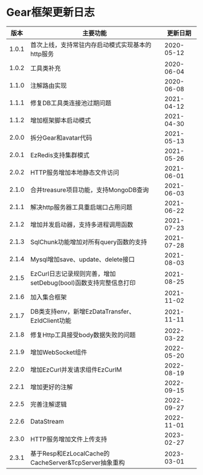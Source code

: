 # Gear框架更新日志

| 版本    | 主要功能                                          | 更新日期       |
|-------|-----------------------------------------------|------------|
| 1.0.1 | 首次上线，支持常驻内存启动模式实现基本的http服务                    | 2020-05-12 |
| 1.0.2 | 工具类补充                                         | 2020-06-04 |
| 1.1.0 | 注解路由实现                                        | 2020-06-08 |
| 1.1.1 | 修复DB工具类连接池过期问题                                | 2021-04-12 |
| 1.1.2 | 增加框架脚本启动模式                                    | 2021-04-30 |
| 2.0.0 | 拆分Gear和avatar代码                               | 2021-05-13 |
| 2.0.1 | EzRedis支持集群模式                                 | 2021-05-26 |
| 2.0.2 | HTTP服务增加本地静态文件访问                              | 2021-06-01 |
| 2.1.0 | 合并treasure项目功能，支持MongoDB查询                    | 2021-06-03 |
| 2.1.1 | 解决http服务器工具重启端口占用问题                           | 2021-06-22 |
| 2.1.2 | 增加并发启动器，支持多进程调用函数                             | 2021-07-23 |
| 2.1.3 | SqlChunk功能增加对所有query函数的支持                     | 2021-07-28 |
| 2.1.4 | Mysql增加save、update、delete接口                   | 2021-08-03 |
| 2.1.5 | EzCurl日志记录规则完善，增加setDebug(bool)函数支持完整信息打印     | 2021-08-25 |
| 2.1.6 | 加入集合框架                                        | 2021-11-02 |
| 2.1.7 | DB类支持env，新增EzDataTransfer、EzIdClient功能        | 2021-11-11 |
| 2.1.8 | 修复Http工具接受body数据失败的问题                         | 2022-03-22 |
| 2.1.9 | 增加WebSocket组件                                 | 2022-05-20 |
| 2.2.0 | 增加EzCurl并发请求组件EzCurlM                         | 2022-08-19 |
| 2.2.1 | 增加更好的注解                                       | 2022-09-15 |
| 2.2.5 | 完善注解逻辑                                        | 2022-09-27 |
| 2.2.6 | DataStream                                    | 2022-11-01 |
| 2.3.0 | HTTP服务增加文件上传支持                                | 2023-02-27 |
| 2.3.1 | 基于Resp和EzLocalCache的CacheServer&TcpServer抽象重构 | 2023-03-01 |
